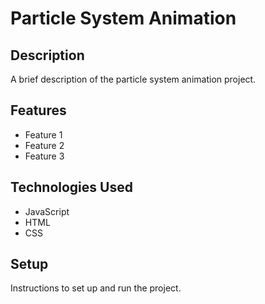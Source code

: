 # Particle System Animation

## Description

A brief description of the particle system animation project.

## Features

- Feature 1
- Feature 2
- Feature 3

## Technologies Used

- JavaScript
- HTML
- CSS

## Setup

Instructions to set up and run the project.
